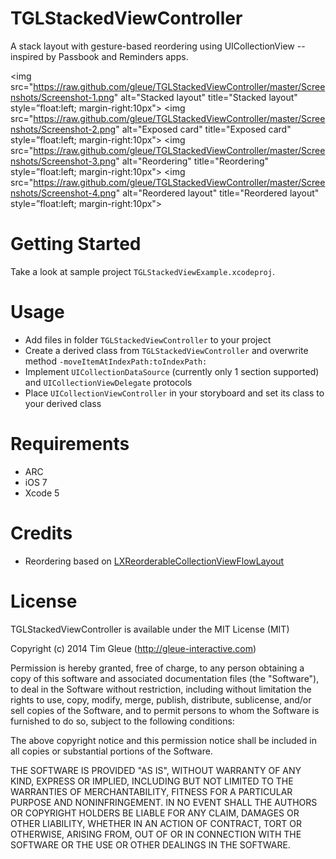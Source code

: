 TGLStackedViewController
========================

A stack layout with gesture-based reordering using UICollectionView -- inspired by Passbook and Reminders apps.

<img src="https://raw.github.com/gleue/TGLStackedViewController/master/Screenshots/Screenshot-1.png" alt="Stacked layout" title="Stacked layout" style=”float:left; margin-right:10px">
<img src="https://raw.github.com/gleue/TGLStackedViewController/master/Screenshots/Screenshot-2.png" alt="Exposed card" title="Exposed card" style=”float:left; margin-right:10px">
<img src="https://raw.github.com/gleue/TGLStackedViewController/master/Screenshots/Screenshot-3.png" alt="Reordering" title="Reordering" style=”float:left; margin-right:10px">
<img src="https://raw.github.com/gleue/TGLStackedViewController/master/Screenshots/Screenshot-4.png" alt="Reordered layout" title="Reordered layout" style=”float:left; margin-right:10px">

Getting Started
===============

Take a look at sample project `TGLStackedViewExample.xcodeproj`.

Usage
=====

* Add files in folder `TGLStackedViewController` to your project
* Create a derived class from `TGLStackedViewController` and overwrite method `-moveItemAtIndexPath:toIndexPath:`
* Implement `UICollectionDataSource` (currently only 1 section supported) and `UICollectionViewDelegate` protocols
* Place `UICollectionViewController` in your storyboard and set its class to your derived class

Requirements
============

* ARC
* iOS 7
* Xcode 5

Credits
=======

- Reordering based on [LXReorderableCollectionViewFlowLayout](https://github.com/lxcid/LXReorderableCollectionViewFlowLayout)

License
=======

TGLStackedViewController is available under the MIT License (MIT)

Copyright (c) 2014 Tim Gleue (http://gleue-interactive.com)

Permission is hereby granted, free of charge, to any person obtaining a copy
of this software and associated documentation files (the "Software"), to deal
in the Software without restriction, including without limitation the rights
to use, copy, modify, merge, publish, distribute, sublicense, and/or sell
copies of the Software, and to permit persons to whom the Software is
furnished to do so, subject to the following conditions:

The above copyright notice and this permission notice shall be included in
all copies or substantial portions of the Software.

THE SOFTWARE IS PROVIDED "AS IS", WITHOUT WARRANTY OF ANY KIND, EXPRESS OR
IMPLIED, INCLUDING BUT NOT LIMITED TO THE WARRANTIES OF MERCHANTABILITY,
FITNESS FOR A PARTICULAR PURPOSE AND NONINFRINGEMENT. IN NO EVENT SHALL THE
AUTHORS OR COPYRIGHT HOLDERS BE LIABLE FOR ANY CLAIM, DAMAGES OR OTHER
LIABILITY, WHETHER IN AN ACTION OF CONTRACT, TORT OR OTHERWISE, ARISING FROM,
OUT OF OR IN CONNECTION WITH THE SOFTWARE OR THE USE OR OTHER DEALINGS IN
THE SOFTWARE.
